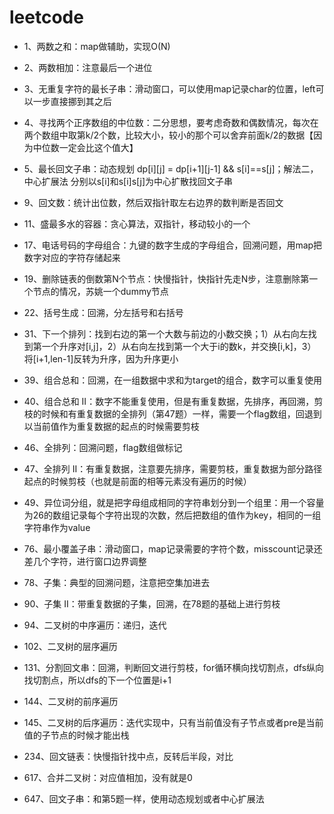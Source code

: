 # leetcode
- 1、两数之和：map做辅助，实现O(N)
- 2、两数相加：注意最后一个进位
- 3、无重复字符的最长子串：滑动窗口，可以使用map记录char的位置，left可以一步直接挪到其之后
- 4、寻找两个正序数组的中位数：二分思想，要考虑奇数和偶数情况，每次在两个数组中取第k/2个数，比较大小，较小的那个可以舍弃前面k/2的数据【因为中位数一定会比这个值大】
- 5、最长回文子串：动态规划 dp[i][j] = dp[i+1][j-1] && s[i]==s[j]；解法二，中心扩展法 分别以s[i]和s[i]s[j]为中心扩散找回文子串

- 9、回文数：统计出位数，然后双指针取左右边界的数判断是否回文
- 11、盛最多水的容器：贪心算法，双指针，移动较小的一个


- 17、电话号码的字母组合：九键的数字生成的字母组合，回溯问题，用map把数字对应的字符存储起来
- 19、删除链表的倒数第N个节点：快慢指针，快指针先走N步，注意删除第一个节点的情况，苏姚一个dummy节点

- 22、括号生成：回溯，分左括号和右括号

- 31、下一个排列：找到右边的第一个大数与前边的小数交换；1）从右向左找到第一个升序对[i,j]，2）从右向左找到第一个大于i的数k，并交换[i,k]，3）将[i+1,len-1]反转为升序，因为升序更小

- 39、组合总和：回溯，在一组数据中求和为target的组合，数字可以重复使用
- 40、组合总和 II：数字不能重复使用，但是有重复数据，先排序，再回溯，剪枝的时候和有重复数据的全排列（第47题）一样，需要一个flag数组，回退到以当前值作为重复数据的起点的时候需要剪枝

- 46、全排列：回溯问题，flag数组做标记
- 47、全排列 II：有重复数据，注意要先排序，需要剪枝，重复数据为部分路径起点的时候剪枝（也就是前面的相等元素没有遍历的时候）

- 49、异位词分组，就是把字母组成相同的字符串划分到一个组里：用一个容量为26的数组记录每个字符出现的次数，然后把数组的值作为key，相同的一组字符串作为value


- 76、最小覆盖子串：滑动窗口，map记录需要的字符个数，misscount记录还差几个字符，进行窗口边界调整
- 78、子集：典型的回溯问题，注意把空集加进去
- 90、子集 II：带重复数据的子集，回溯，在78题的基础上进行剪枝

- 94、二叉树的中序遍历：递归，迭代

- 102、二叉树的层序遍历


- 131、分割回文串：回溯，判断回文进行剪枝，for循环横向找切割点，dfs纵向找切割点，所以dfs的下一个位置是i+1


- 144、二叉树的前序遍历
- 145、二叉树的后序遍历：迭代实现中，只有当前值没有子节点或者pre是当前值的子节点的时候才能出栈

- 234、回文链表：快慢指针找中点，反转后半段，对比


- 617、合并二叉树：对应值相加，没有就是0

- 647、回文子串：和第5题一样，使用动态规划或者中心扩展法
